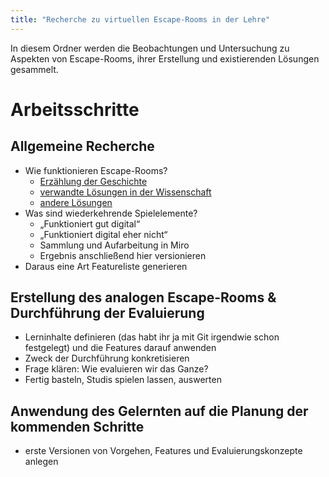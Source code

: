 ```yaml
---
title: "Recherche zu virtuellen Escape-Rooms in der Lehre"
---
```


In diesem Ordner werden die Beobachtungen und Untersuchung zu Aspekten von Escape-Rooms, ihrer Erstellung und existierenden Lösungen gesammelt.

# Arbeitsschritte

## Allgemeine Recherche

- Wie funktionieren Escape-Rooms?
  - [Erzählung der Geschichte](narrative.md)
  - [verwandte Lösungen in der Wissenschaft](solutions_science.md)
  - [andere Lösungen](solutions_other.md)
- Was sind wiederkehrende Spielelemente?
  - „Funktioniert gut digital“
  - „Funktioniert digital eher nicht“
  - Sammlung und Aufarbeitung in Miro
  - Ergebnis anschließend hier versionieren
- Daraus eine Art Featureliste generieren

## Erstellung des analogen Escape-Rooms & Durchführung der Evaluierung

- Lerninhalte definieren (das habt ihr ja mit Git irgendwie schon festgelegt) und die Features darauf anwenden
- Zweck der Durchführung konkretisieren
- Frage klären: Wie evaluieren wir das Ganze?
- Fertig basteln, Studis spielen lassen, auswerten

## Anwendung des Gelernten auf die Planung der kommenden Schritte

- erste Versionen von Vorgehen, Features und Evaluierungskonzepte anlegen
